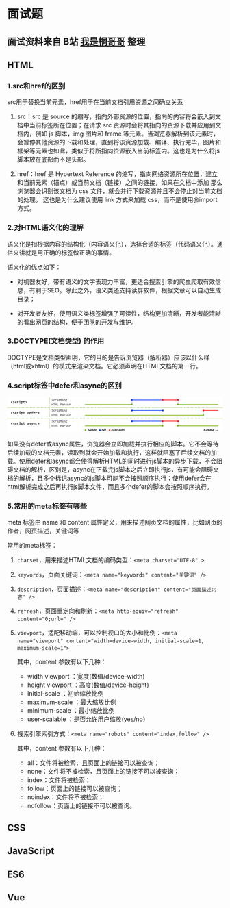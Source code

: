 # 面试题

## 面试资料来自 **B站 [我是桐哥哥](https://space.bilibili.com/368713992)** 整理

## HTML

### 1.src和href的区别

src用于替换当前元素，href用于在当前文档引用资源之间确立关系

1. src：src 是 source 的缩写，指向外部资源的位置，指向的内容将会嵌入到文档中当前标签所在位置；在请求 src 资源时会将其指向的资源下载并应用到文档内，例如 js 脚本，img 图片和 frame 等元素。当浏览器解析到该元素时，会暂停其他资源的下载和处理，直到将该资源加载、编译、执行完毕，图片和框架等元素也如此，类似于将所指向资源嵌入当前标签内。这也是为什么将js 脚本放在底部而不是头部。

2. href：href 是 Hypertext Reference 的缩写，指向网络资源所在位置，建立和当前元素（锚点）或当前文档（链接）之间的链接，如果在文档中添加 那么浏览器会识别该文档为 css 文件，就会并行下载资源并且不会停止对当前文档的处理。 这也是为什么建议使用 link 方式来加载 css，而不是使用@import 方式。

### 2.对HTML语义化的理解

语义化是指根据内容的结构化（内容语义化），选择合适的标签（代码语义化）。通俗来讲就是用正确的标签做正确的事情。

语义化的优点如下：

- 对机器友好，带有语义的文字表现力丰富，更适合搜索引擎的爬虫爬取有效信息，有利于SEO。除此之外，语义类还支持读屏软件，根据文章可以自动生成目录；

- 对开发者友好，使用语义类标签增强了可读性，结构更加清晰，开发者能清晰的看出网页的结构，便于团队的开发与维护。

### 3.DOCTYPE(⽂档类型) 的作用

DOCTYPE是文档类型声明，它的目的是告诉浏览器（解析器）应该以什么样（html或xhtml）的模式来渲染文档。它必须声明在HTML⽂档的第⼀⾏。

### 4.script标签中defer和async的区别

![deferAndAsync](../.vuepress/public/images/html/deferAndAsync.png)

如果没有defer或async属性，浏览器会立即加载并执行相应的脚本。它不会等待后续加载的文档元素，读取到就会开始加载和执行，这样就阻塞了后续文档的加载。使用defer和async都会使得解析HTML的同时进行js脚本的异步下载，不会阻碍文档的解析，区别是，async在下载完js脚本之后立即执行js，有可能会阻碍文档的解析，且多个标记async的js脚本可能不会按照顺序执行；使用defer会在html解析完成之后再执行js脚本文件，而且多个defer的脚本会按照顺序执行。

### 5.常⽤的meta标签有哪些

meta 标签由 name 和 content 属性定义，用来描述网页文档的属性，比如网页的作者，网页描述，关键词等

常用的meta标签：

1. `charset`，用来描述HTML文档的编码类型：`<meta charset="UTF-8" >`

2. `keywords`，页面关键词：`<meta name="keywords" content="关键词" />`

3. `description`，页面描述：`<meta name="description" content="页面描述内容" />`

4. `refresh`，页面重定向和刷新：`<meta http-equiv="refresh" content="0;url=" />`

5. `viewport`，适配移动端，可以控制视口的大小和比例：`<meta name="viewport" content="width=device-width, initial-scale=1, maximum-scale=1">`

   其中，content 参数有以下几种：

    - width viewport ：宽度(数值/device-width)
    - height viewport ：高度(数值/device-height)
    - initial-scale ：初始缩放比例
    - maximum-scale ：最大缩放比例
    - minimum-scale ：最小缩放比例
    - user-scalable ：是否允许用户缩放(yes/no）

6. 搜索引擎索引方式：`<meta name="robots" content="index,follow" />`

   其中，content 参数有以下几种：

    - all：文件将被检索，且页面上的链接可以被查询；
    - none：文件将不被检索，且页面上的链接不可以被查询；
    - index：文件将被检索；
    - follow：页面上的链接可以被查询；
    - noindex：文件将不被检索；
    - nofollow：页面上的链接不可以被查询。

## CSS

## JavaScript

## ES6

## Vue
